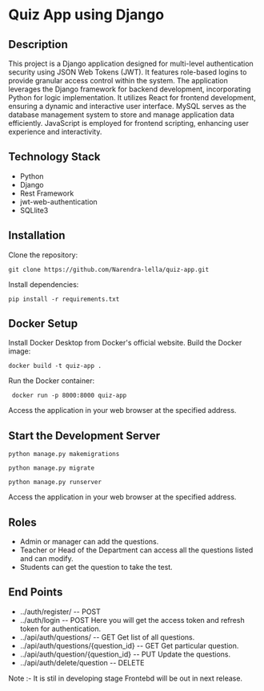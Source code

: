 # Quiz App using Django

## Description
This project is a Django application designed for multi-level authentication security using JSON Web Tokens (JWT). It features role-based logins to provide granular access control within the system. The application leverages the Django framework for backend development, incorporating Python for logic implementation. It utilizes React for frontend development, ensuring a dynamic and interactive user interface. MySQL serves as the database management system to store and manage application data efficiently. JavaScript is employed for frontend scripting, enhancing user experience and interactivity.

## Technology Stack
- Python
- Django
- Rest Framework
- jwt-web-authentication
- SQLlite3

## Installation
Clone the repository:
```
git clone https://github.com/Narendra-lella/quiz-app.git
```
Install dependencies:
``` 
pip install -r requirements.txt
```

## Docker Setup
Install Docker Desktop from Docker's official website.
Build the Docker image:

```
docker build -t quiz-app .
```
Run the Docker container:
```
 docker run -p 8000:8000 quiz-app

```
Access the application in your web browser at the specified address.

## Start the Development Server
```
python manage.py makemigrations
```
```
python manage.py migrate
```
```
python manage.py runserver
```
Access the application in your web browser at the specified address.

## Roles
- Admin or manager can add the questions.
- Teacher or Head of the Department can access all the questions listed and can modify.
- Students can get the question to take the test.

## End Points
- ../auth/register/ -- POST
- ../auth/login -- POST
  Here you will get the access token and refresh token for authentication.
- ../api/auth/questions/ -- GET
  Get list of all questions.
- ../api/auth/questions/{question_id} -- GET
  Get particular question.
- ../api/auth/question/{question_id} -- PUT
  Update the questions.
- ../api/auth/delete/question -- DELETE


Note :- It is stil in developing stage Frontebd will be out in next release. 
